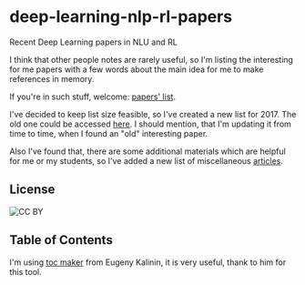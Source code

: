 # deep-learning-nlp-rl-papers
Recent Deep Learning papers in NLU and RL

I think that other people notes are rarely useful, so I'm listing the interesting for me papers with a few words about the main idea for me to make references in memory.

If you're in such stuff, welcome: [papers' list](./PAPERS2017.md).

I've decided to keep list size feasible, so I've created a new list for 2017. The old one could be accessed [here](./PAPERS.md). I should mention, that I'm updating it from time to time, when I found an "old" interesting paper.

Also I've found that, there are some additional materials which are helpful for me or my students, so I've added a new list of miscellaneous [articles](./MISC.md).

## License
![CC BY](https://licensebuttons.net/l/by/3.0/88x31.png)

## Table of Contents
I'm using [toc maker](https://github.com/ekalinin/github-markdown-toc.go) from Eugeny Kalinin, it is very useful, thank to him for this tool.
